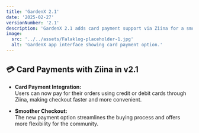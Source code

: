```yaml
---
title: 'GardenX 2.1'
date: '2025-02-27'
versionNumber: '2.1'
description: 'GardenX 2.1 adds card payment support via Ziina for a smoother checkout experience.'
image:
  src: '../../assets/Falaklog-placeholder-1.jpg'
  alt: 'GardenX app interface showing card payment option.'
---
```


## 💳 Card Payments with Ziina in v2.1

- **Card Payment Integration:**  
  Users can now pay for their orders using credit or debit cards through Ziina, making checkout faster and more convenient.

- **Smoother Checkout:**  
  The new payment option streamlines the buying process and offers more flexibility for the community.